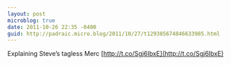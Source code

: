 ```yaml
---
layout: post
microblog: true
date: 2011-10-26 22:35 -0400
guid: http://padraic.micro.blog/2011/10/27/t129385674846633985.html
---
```

Explaining Steve’s tagless Merc [http://t.co/Sgj6IbxE](http://t.co/Sgj6IbxE)

